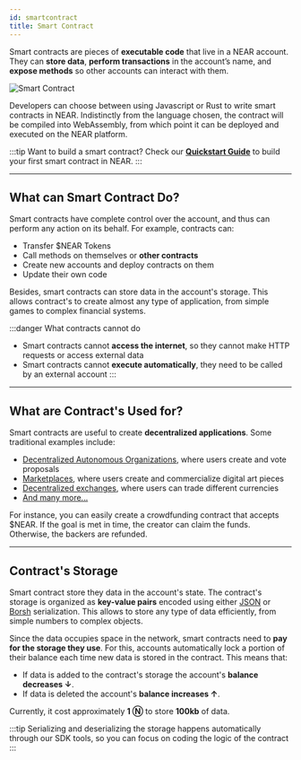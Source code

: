```yaml
---
id: smartcontract
title: Smart Contract
---
```


Smart contracts are pieces of **executable code** that live in a NEAR account. They can **store data**, **perform transactions** in the account’s name, and **expose methods** so other accounts can interact with them.

![Smart Contract](@site/static/docs/assets/welcome-pages/contracts-landing.png)

Developers can choose between using Javascript or Rust to write smart contracts in NEAR. Indistinctly from the language chosen, the contract will be compiled into WebAssembly, from which point it can be deployed and executed on the NEAR platform.

:::tip Want to build a smart contract?
Check our [**Quickstart Guide**](../../2.develop/contracts/quickstart.md) to build your first smart contract in NEAR.
:::

***

## What can Smart Contract Do?

Smart contracts have complete control over the account, and thus can perform any action on its behalf. For example, contracts can:

- Transfer $NEAR Tokens
- Call methods on themselves or **other contracts**
- Create new accounts and deploy contracts on them
- Update their own code

Besides, smart contracts can store data in the account's storage. This allows contract's to create almost any type of application, from simple games to complex financial systems.

:::danger What contracts cannot do

- Smart contracts cannot **access the internet**, so they cannot make HTTP requests or access external data
- Smart contracts cannot **execute automatically**, they need to be called by an external account
  :::

***

## What are Contract's Used for?

Smart contracts are useful to create **decentralized applications**. Some traditional examples include:

- [Decentralized Autonomous Organizations](https://near.org/nearcatalog.near/widget/Index?cat=dao), where users create and vote proposals
- [Marketplaces](https://near.org/nearcatalog.near/widget/Index?cat=marketplaces), where users create and commercialize digital art pieces
- [Decentralized exchanges](https://near.org/nearcatalog.near/widget/Index?cat=exchanges), where users can trade different currencies
- [And many more...](https://near.org/nearcatalog.near/widget/Index)

For instance, you can easily create a crowdfunding contract that accepts $NEAR. If the goal is met in time, the creator can claim the funds. Otherwise, the backers are refunded.

***

## Contract's Storage

Smart contract store they data in the account's state. The contract's storage is organized as **key-value pairs** encoded using either [JSON](https://www.json.org/json-en.html) or [Borsh](https://borsh.io) serialization. This allows to store any type of data efficiently, from simple numbers to complex objects.

Since the data occupies space in the network, smart contracts need to **pay for the storage they use**. For this, accounts automatically lock a portion of their balance each time new data is stored in the contract. This means that:

- If data is added to the contract's storage the account's **balance decreases ↓**.
- If data is deleted the account's **balance increases ↑**.

Currently, it cost approximately **1 Ⓝ** to store **100kb** of data.

:::tip
Serializing and deserializing the storage happens automatically through our SDK tools, so you can focus on coding the logic of the contract
:::
